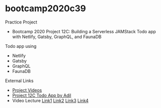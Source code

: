 # bootcamp2020c39

Practice Project
* Bootcamp 2020 Project 12C: Building a Serverless JAMStack Todo app with Netlify, Gatsby, GraphQL, and FaunaDB

Todo app using
* Netlify
* Gatsby
* GraphQL
* FaunaDB

External Links
* [Project Videos](https://egghead.io/courses/building-a-serverless-jamstack-todo-app-with-netlify-gatsby-graphql-and-faunadb-53bb)
* [Project 12C Todo App by Adil](https://github.com/adil-innovation-lab/JAMstackTodo)
* Video Lecture [Link1](https://www.youtube.com/watch?v=jOmFJzafRb8&ab_channel=PanacloudServerlessSaaSTraining) [Link2](https://www.facebook.com/zeeshanhanif/videos/10224773799597207/) [Link3](https://www.youtube.com/watch?v=PUYydBwrgC0&ab_channel=PanacloudServerlessSaaSTraininginUrdu) [Link4](https://www.facebook.com/zeeshanhanif/videos/10224784025892858/)
